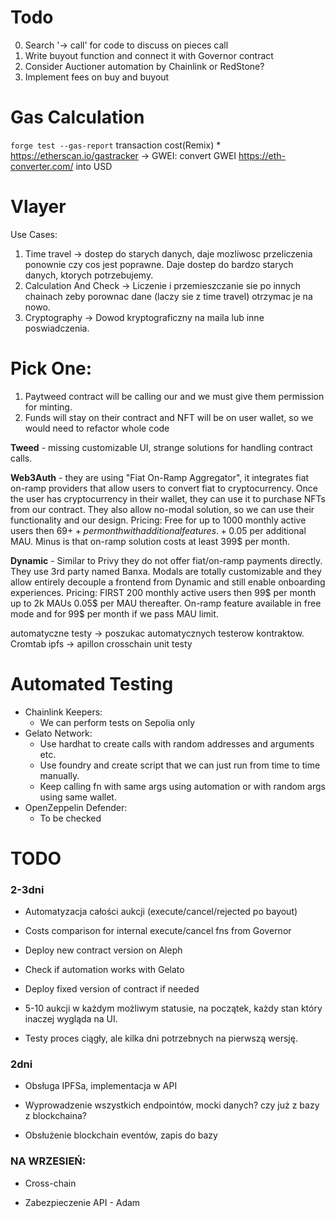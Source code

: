# Todo

0. Search '-> call' for code to discuss on pieces call
1. Write buyout function and connect it with Governor contract
2. Consider Auctioner automation by Chainlink or RedStone?
3. Implement fees on buy and buyout

# Gas Calculation

`forge test --gas-report`
transaction cost(Remix) \* https://etherscan.io/gastracker -> GWEI: convert GWEI https://eth-converter.com/ into USD

# Vlayer

Use Cases:

1. Time travel -> dostep do starych danych, daje mozliwosc przeliczenia ponownie czy cos jest poprawne. Daje dostep do bardzo starych danych, ktorych potrzebujemy.
2. Calculation And Check -> Liczenie i przemieszczanie sie po innych chainach zeby porownac dane (laczy sie z time travel) otrzymac je na nowo.
3. Cryptography -> Dowod kryptograficzny na maila lub inne poswiadczenia.

# Pick One:

1. Paytweed contract will be calling our and we must give them permission for minting.
2. Funds will stay on their contract and NFT will be on user wallet, so we would need to refactor whole code

**Tweed** - missing customizable UI, strange solutions for handling contract calls.

**Web3Auth** - they are using "Fiat On-Ramp Aggregator", it integrates fiat on-ramp providers that allow users to convert fiat to cryptocurrency. Once the user has cryptocurrency in their wallet, they can use it to purchase NFTs from our contract. They also allow no-modal solution, so we can use their functionality and our design. Pricing: Free for up to 1000 monthly active users then 69$++ per month with additional features. +0.05$ per additional MAU. Minus is that on-ramp solution costs at least 399$ per month.

**Dynamic** - Similar to Privy they do not offer fiat/on-ramp payments directly. They use 3rd party named Banxa. Modals are totally customizable and they allow entirely decouple a frontend from Dynamic and still enable onboarding experiences. Pricing: FIRST 200 monthly active users then 99$ per month up to 2k MAUs 0.05$ per MAU thereafter. On-ramp feature available in free mode and for 99$ per month if we pass MAU limit.

automatyczne testy -> poszukac automatycznych testerow kontraktow. Cromtab
ipfs -> apillon
crosschain
unit testy

# Automated Testing

-   Chainlink Keepers:
    -   We can perform tests on Sepolia only
-   Gelato Network:
    -   Use hardhat to create calls with random addresses and arguments etc.
    -   Use foundry and create script that we can just run from time to time manually.
    -   Keep calling fn with same args using automation or with random args using same wallet.
-   OpenZeppelin Defender:
    -   To be checked

# TODO

### 2-3dni

-   Automatyzacja całości aukcji (execute/cancel/rejected po bayout)
-   Costs comparison for internal execute/cancel fns from Governor
-   Deploy new contract version on Aleph
-   Check if automation works with Gelato
-   Deploy fixed version of contract if needed

-   5-10 aukcji w każdym możliwym statusie, na początek, każdy stan który inaczej wygląda na UI.

-   Testy proces ciągły, ale kilka dni potrzebnych na pierwszą wersję.

### 2dni

-   Obsługa IPFSa, implementacja w API

*   Wyprowadzenie wszystkich endpointów, mocki danych? czy już z bazy z blockchaina?

*   Obsłużenie blockchain eventów, zapis do bazy

### NA WRZESIEŃ:

-   Cross-chain

-   Zabezpieczenie API - Adam
